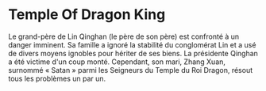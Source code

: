 # Temple Of Dragon King
Le grand-père de Lin Qinghan (le père de son père) est confronté à un danger imminent. Sa famille a ignoré la stabilité du conglomérat Lin et a usé de divers moyens ignobles pour hériter de ses biens. La présidente Qinghan a été victime d'un coup monté. Cependant, son mari, Zhang Xuan, surnommé « Satan » parmi les Seigneurs du Temple du Roi Dragon, résout tous les problèmes un par un.